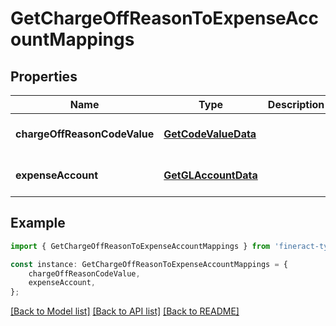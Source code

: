 # GetChargeOffReasonToExpenseAccountMappings


## Properties

Name | Type | Description | Notes
------------ | ------------- | ------------- | -------------
**chargeOffReasonCodeValue** | [**GetCodeValueData**](GetCodeValueData.md) |  | [optional] [default to undefined]
**expenseAccount** | [**GetGLAccountData**](GetGLAccountData.md) |  | [optional] [default to undefined]

## Example

```typescript
import { GetChargeOffReasonToExpenseAccountMappings } from 'fineract-typescript-client';

const instance: GetChargeOffReasonToExpenseAccountMappings = {
    chargeOffReasonCodeValue,
    expenseAccount,
};
```

[[Back to Model list]](../README.md#documentation-for-models) [[Back to API list]](../README.md#documentation-for-api-endpoints) [[Back to README]](../README.md)
